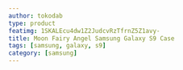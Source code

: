 ```yaml
---
author: tokodab
type: product
featimg: 1SKALEcu4dw1Z2JudcvRzTfrnZ5Z1avy-
title: Moon Fairy Angel Samsung Galaxy S9 Case
tags: [samsung, galaxy, s9]
category: [samsung]
---
```

